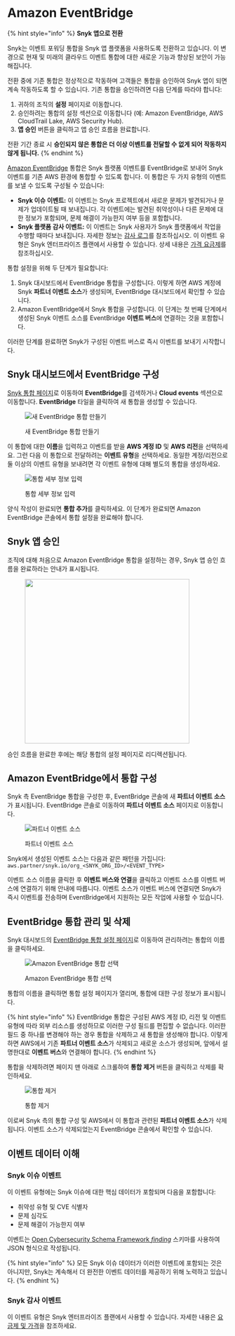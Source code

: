 # Amazon EventBridge

{% hint style="info" %}
**Snyk 앱으로 전환**

Snyk는 이벤트 포워딩 통합을 Snyk 앱 플랫폼을 사용하도록 전환하고 있습니다. 이 변경으로 현재 및 미래의 클라우드 이벤트 통합에 대한 새로운 기능과 향상된 보안이 가능해집니다.

전환 중에 기존 통합은 정상적으로 작동하며 고객들은 통합을 승인하여 Snyk 앱이 되면 계속 작동하도록 할 수 있습니다. 기존 통합을 승인하려면 다음 단계를 따라야 합니다:

1. 귀하의 조직의 **설정** 페이지로 이동합니다.
2. 승인하려는 통합의 설정 섹션으로 이동합니다 (예: Amazon EventBridge, AWS CloudTrail Lake, AWS Security Hub).
3. **앱 승인** 버튼을 클릭하고 앱 승인 흐름을 완료합니다.

전환 기간 종료 시 **승인되지 않은 통합은 더 이상 이벤트를 전달할 수 없게 되어 작동하지 않게 됩니다.**
{% endhint %}

[Amazon EventBridge](https://aws.amazon.com/eventbridge/) 통합은 Snyk 플랫폼 이벤트를 EventBridge로 보내어 Snyk 이벤트를 기존 AWS 환경에 통합할 수 있도록 합니다. 이 통합은 두 가지 유형의 이벤트를 보낼 수 있도록 구성될 수 있습니다:

- **Snyk 이슈 이벤트:** 이 이벤트는 Snyk 프로젝트에서 새로운 문제가 발견되거나 문제가 업데이트될 때 보내집니다. 각 이벤트에는 발견된 취약성이나 다른 문제에 대한 정보가 포함되며, 문제 해결이 가능한지 여부 등을 포함합니다.
- **Snyk 플랫폼 감사 이벤트:** 이 이벤트는 Snyk 사용자가 Snyk 플랫폼에서 작업을 수행할 때마다 보내집니다. 자세한 정보는 [감사 로그](https://docs.snyk.io/snyk-admin/manage-users-and-permissions/audit-logs)를 참조하십시오. 이 이벤트 유형은 Snyk 엔터프라이즈 플랜에서 사용할 수 있습니다. 상세 내용은 [가격 요금제](../../implement-snyk/enterprise-implementation-guide/trial-limitations.md)를 참조하십시오.

통합 설정을 위해 두 단계가 필요합니다:

1. Snyk 대시보드에서 EventBridge 통합을 구성합니다. 이렇게 하면 AWS 계정에 Snyk **파트너 이벤트 소스**가 생성되며, EventBridge 대시보드에서 확인할 수 있습니다.
2. Amazon EventBridge에서 Snyk 통합을 구성합니다. 이 단계는 첫 번째 단계에서 생성된 Snyk 이벤트 소스를 EventBridge **이벤트 버스**에 연결하는 것을 포함합니다.

이러한 단계를 완료하면 Snyk가 구성된 이벤트 버스로 즉시 이벤트를 보내기 시작합니다.

## Snyk 대시보드에서 EventBridge 구성

[Snyk 통합 페이지](https://app.snyk.io/integrations)로 이동하여 **EventBridge**를 검색하거나 **Cloud events** 섹션으로 이동합니다. **EventBridge** 타일을 클릭하여 새 통합을 생성할 수 있습니다.

<figure><img src="../../.gitbook/assets/integrations-eventforwarding-eventbridge-tile.png" alt="새 EventBridge 통합 만들기"><figcaption><p>새 EventBridge 통합 만들기</p></figcaption></figure>

이 통합에 대한 **이름**을 입력하고 이벤트를 받을 **AWS 계정 ID** 및 **AWS 리전**을 선택하세요. 그런 다음 이 통합으로 전달하려는 **이벤트 유형**을 선택하세요. 동일한 계정/리전으로 둘 이상의 이벤트 유형을 보내려면 각 이벤트 유형에 대해 별도의 통합을 생성하세요.

<figure><img src="../../.gitbook/assets/integrations-eventforwarding-eventbridge-dialog.png" alt="통합 세부 정보 입력"><figcaption><p>통합 세부 정보 입력</p></figcaption></figure>

양식 작성이 완료되면 **통합 추가**를 클릭하세요. 이 단계가 완료되면 Amazon EventBridge 콘솔에서 통합 설정을 완료해야 합니다.

## Snyk 앱 승인

조직에 대해 처음으로 Amazon EventBridge 통합을 설정하는 경우, Snyk 앱 승인 흐름을 완료하라는 안내가 표시됩니다.

<figure><img src="../../.gitbook/assets/integrations-eventforwarding-eventbridge-auth.png" alt="" width="375"><figcaption></figcaption></figure>

승인 흐름을 완료한 후에는 해당 통합의 설정 페이지로 리디렉션됩니다.

## Amazon EventBridge에서 통합 구성

Snyk 측 EventBridge 통합을 구성한 후, EventBridge 콘솔에 새 **파트너 이벤트 소스**가 표시됩니다. EventBridge 콘솔로 이동하여 **파트너 이벤트 소스** 페이지로 이동합니다.

<figure><img src="../../.gitbook/assets/integrations-eventforwarding-eventbridge-eventsource.png" alt="파트너 이벤트 소스"><figcaption><p>파트너 이벤트 소스</p></figcaption></figure>

Snyk에서 생성된 이벤트 소스는 다음과 같은 패턴을 가집니다:
`aws.partner/snyk.io/org_<SNYK_ORG_ID>/<EVENT_TYPE>`

이벤트 소스 이름을 클릭한 후 **이벤트 버스와 연결**을 클릭하고 이벤트 소스를 이벤트 버스에 연결하기 위해 안내에 따릅니다. 이벤트 소스가 이벤트 버스에 연결되면 Snyk가 즉시 이벤트를 전송하며 EventBridge에서 지원하는 모든 작업에 사용할 수 있습니다.

## EventBridge 통합 관리 및 삭제

Snyk 대시보드의 [EventBridge 통합 설정 페이지](https://app.snyk.io/manage/integrations/aws-eventbridge)로 이동하여 관리하려는 통합의 이름을 클릭하세요.

<figure><img src="../../.gitbook/assets/integrations_amazon_eventbridge.png" alt="Amazon EventBridge 통합 선택"><figcaption><p>Amazon EventBridge 통합 선택</p></figcaption></figure>

통합의 이름을 클릭하면 통합 설정 페이지가 열리며, 통합에 대한 구성 정보가 표시됩니다.

{% hint style="info" %}
EventBridge 통합은 구성된 AWS 계정 ID, 리전 및 이벤트 유형에 따라 외부 리소스를 생성하므로 이러한 구성 필드를 편집할 수 없습니다. 이러한 필드 중 하나를 변경해야 하는 경우 통합을 삭제하고 새 통합을 생성해야 합니다. 이렇게 하면 AWS에서 기존 **파트너 이벤트 소스**가 삭제되고 새로운 소스가 생성되며, 앞에서 설명한대로 **이벤트 버스**와 연결해야 합니다.
{% endhint %}

통합을 삭제하려면 페이지 맨 아래로 스크롤하여 **통합 제거** 버튼을 클릭하고 삭제를 확인하세요.

<figure><img src="../../.gitbook/assets/integrations-eventforwarding-eventbridge-delete.png" alt="통합 제거"><figcaption><p>통합 제거</p></figcaption></figure>

이로써 Snyk 측의 통합 구성 및 AWS에서 이 통합과 관련된 **파트너 이벤트 소스**가 삭제됩니다. 이벤트 소스가 삭제되었는지 EventBridge 콘솔에서 확인할 수 있습니다.

## 이벤트 데이터 이해

### Snyk 이슈 이벤트

이 이벤트 유형에는 Snyk 이슈에 대한 핵심 데이터가 포함되며 다음을 포함합니다:

- 취약성 유형 및 CVE 식별자
- 문제 심각도
- 문제 해결이 가능한지 여부

이벤트는 [Open Cybersecurity Schema Framework _finding_](https://schema.ocsf.io/1.0.0-rc.2/classes/security\_finding?extensions=) 스키마를 사용하여 JSON 형식으로 작성됩니다.

{% hint style="info" %}
모든 Snyk 이슈 데이터가 이러한 이벤트에 포함되는 것은 아니지만, Snyk는 계속해서 더 완전한 이벤트 데이터를 제공하기 위해 노력하고 있습니다.
{% endhint %}

### Snyk 감사 이벤트

이 이벤트 유형은 Snyk 엔터프라이즈 플랜에서 사용할 수 있습니다. 자세한 내용은 [요금제 및 가격](https://snyk.io/plans/)을 참조하세요.